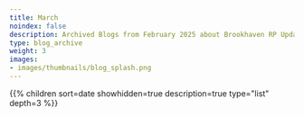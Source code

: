 ```yaml
---
title: March
noindex: false
description: Archived Blogs from February 2025 about Brookhaven RP Updates, exciting news, and new findings
type: blog_archive
weight: 3
images:
- images/thumbnails/blog_splash.png
---
```




{{% children sort=date showhidden=true description=true type="list" depth=3 %}}
